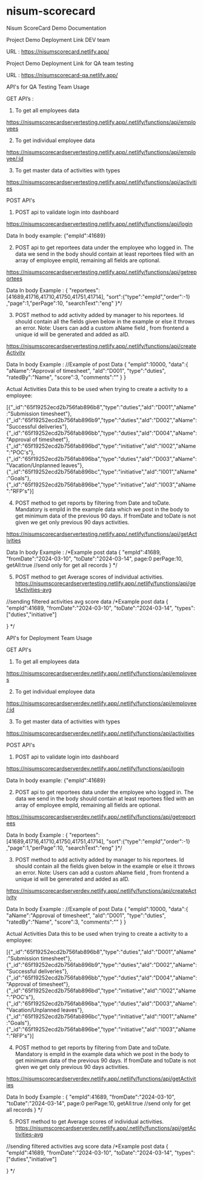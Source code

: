 # nisum-scorecard

Nisum ScoreCard Demo Documentation


Project Demo Deployment Link DEV team

URL : https://nisumscorecard.netlify.app/

Project Demo Deployment Link for QA team testing
 
URL : https://nisumscorecard-qa.netlify.app/


API's for QA Testing Team Usage

GET API’s :

1. To get all employees data

https://nisumscorecardservertesting.netlify.app/.netlify/functions/api/employees


2. To get individual employee data

https://nisumscorecardservertesting.netlify.app/.netlify/functions/api/employee/:id


3. To get master data of activities with types

https://nisumscorecardservertesting.netlify.app/.netlify/functions/api/activities


POST API's

1. POST api to validate login into dashboard

https://nisumscorecardservertesting.netlify.app/.netlify/functions/api/login

Data In body 
example: {"empId":41689}

2. POST api to get reportees data under the employee who logged in. The data we send in the body should contain at least reportees filed with an array of employee empId, remaining all fields are optional.

https://nisumscorecardservertesting.netlify.app/.netlify/functions/api/getreportees

Data In body Example :
{
    "reportees":[41689,41716,41710,41750,41751,41714],
    "sort":{"type":"empId","order":-1}
    ,"page":1,"perPage":10,
    "searchText":"eng"
}*/


3. POST method to add activity added by manager to his reportees.  Id should contain all the fields given below in the example or else it throws an error. 
Note: Users can add a custom aName field , from frontend a unique id will be generated and added as aID.

https://nisumscorecardservertesting.netlify.app/.netlify/functions/api/createActivity

Data In body Example :
//Example of post Data
{
    "empId":10000,
    "data":{
        "aName":"Approval of timesheet",
        "aId":"D001",
        "type":"duties",
        "ratedBy":"Name",
        "score":3,
        "comments":""
    }
}



Actual Activities Data this to be used when trying to create a activity to a employee: 

[{"_id":"65f19252ecd2b756fab896b8","type":"duties","aId":"D001","aName":"Submission timesheet"},
{"_id":"65f19252ecd2b756fab896b9","type":"duties","aId":"D002","aName":"Successful deliveries"},
{"_id":"65f19252ecd2b756fab896bb","type":"duties","aId":"D004","aName":"Approval of timesheet"},
{"_id":"65f19252ecd2b756fab896bd","type":"initiative","aId":"I002","aName":"POC's"},
{"_id":"65f19252ecd2b756fab896ba","type":"duties","aId":"D003","aName":"Vacation/Unplanned leaves"},
{"_id":"65f19252ecd2b756fab896bc","type":"initiative","aId":"I001","aName":"Goals"},{"_id":"65f19252ecd2b756fab896be","type":"initiative","aId":"I003","aName":"RFP's"}]


4. POST method to get reports by filtering from Date and toDate. Mandatory is empId in the example data which we post in the body to get minimum data of the previous 90 days. 
 If fromDate and toDate is not given we get only previous 90 days activities.

https://nisumscorecardservertesting.netlify.app/.netlify/functions/api/getActivities

Data In body Example :
/*Example post data 
{
    "empId":41689,
    "fromDate":"2024-03-10",
    "toDate":"2024-03-14",
    page:0
    perPage:10, 
    getAll:true //send only for get all records
}
*/


5. POST method to get Average scores of individual activities.
https://nisumscorecardservertesting.netlify.app/.netlify/functions/api/getActivities-avg

//sending filtered activities avg score data
/*Example post data
{
    "empId":41689,
    "fromDate":"2024-03-10",
    "toDate":"2024-03-14",
    "types":["duties","initiative"]
   
}
*/



API's for Deployment Team Usage

GET API's

1. To get all employees data

https://nisumscorecardserverdev.netlify.app/.netlify/functions/api/employees


2. To get individual employee data

https://nisumscorecardserverdev.netlify.app/.netlify/functions/api/employee/:id


3. To get master data of activities with types

https://nisumscorecardserverdev.netlify.app/.netlify/functions/api/activities


POST API's

1. POST api to validate login into dashboard

https://nisumscorecardserverdev.netlify.app/.netlify/functions/api/login

Data In body 
example: {"empId":41689}

2. POST api to get reportees data under the employee who logged in. The data we send in the body should contain at least reportees filed with an array of employee empId, remaining all fields are optional.

https://nisumscorecardserverdev.netlify.app/.netlify/functions/api/getreportees

Data In body Example :
{
    "reportees":[41689,41716,41710,41750,41751,41714],
    "sort":{"type":"empId","order":-1}
    ,"page":1,"perPage":10,
    "searchText":"eng"
}*/


3. POST method to add activity added by manager to his reportees.  Id should contain all the fields given below in the example or else it throws an error.
Note: Users can add a custom aName field , from frontend a unique id will be generated and added as aID.

https://nisumscorecardserverdev.netlify.app/.netlify/functions/api/createActivity

Data In body Example :
//Example of post Data
{
    "empId":10000,
    "data":{
        "aName":"Approval of timesheet",
        "aId":"D001",
        "type":"duties",
        "ratedBy":"Name",
        "score":3,
        "comments":""
    }
}


Actual Activities Data this to be used when trying to create a activity to a employee: 

[{"_id":"65f19252ecd2b756fab896b8","type":"duties","aId":"D001","aName":"Submission timesheet"},
{"_id":"65f19252ecd2b756fab896b9","type":"duties","aId":"D002","aName":"Successful deliveries"},
{"_id":"65f19252ecd2b756fab896bb","type":"duties","aId":"D004","aName":"Approval of timesheet"},
{"_id":"65f19252ecd2b756fab896bd","type":"initiative","aId":"I002","aName":"POC's"},
{"_id":"65f19252ecd2b756fab896ba","type":"duties","aId":"D003","aName":"Vacation/Unplanned leaves"},
{"_id":"65f19252ecd2b756fab896bc","type":"initiative","aId":"I001","aName":"Goals"},{"_id":"65f19252ecd2b756fab896be","type":"initiative","aId":"I003","aName":"RFP's"}]

4. POST method to get reports by filtering from Date and toDate. Mandatory is empId in the example data which we post in the body to get minimum data of the previous 90 days. 
 If fromDate and toDate is not given we get only previous 90 days activities.

https://nisumscorecardserverdev.netlify.app/.netlify/functions/api/getActivities

Data In body Example :
{
    "empId":41689,
    "fromDate":"2024-03-10",
    "toDate":"2024-03-14",
    page:0
    perPage:10,
   getAll:true //send only for get all records
}
*/


5. POST method to get Average scores of individual activities.
https://nisumscorecardserverdev.netlify.app/.netlify/functions/api/getActivities-avg

//sending filtered activities avg score data
/*Example post data
{
    "empId":41689,
    "fromDate":"2024-03-10",
    "toDate":"2024-03-14",
    "types":["duties","initiative"]
   
}
*/



